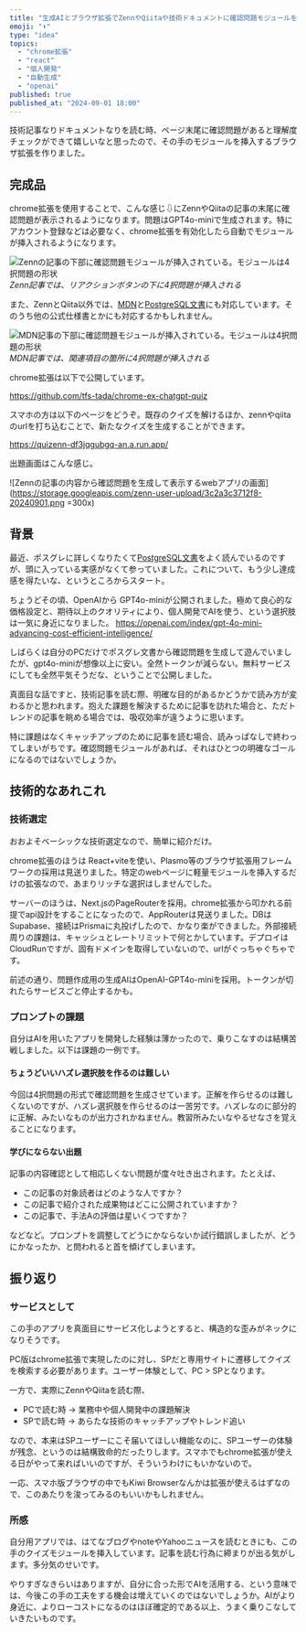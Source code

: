 ```yaml
---
title: "生成AIとブラウザ拡張でZennやQiitaや技術ドキュメントに確認問題モジュールを挿入する"
emoji: "⬆️"
type: "idea"
topics:
  - "chrome拡張"
  - "react"
  - "個人開発"
  - "自動生成"
  - "openai"
published: true
published_at: "2024-09-01 18:00"
---
```


技術記事なりドキュメントなりを読む時、ページ末尾に確認問題があると理解度チェックができて嬉しいなと思ったので、その手のモジュールを挿入するブラウザ拡張を作りました。

## 完成品

chrome拡張を使用することで、こんな感じ⇩にZennやQiitaの記事の末尾に確認問題が表示されるようになります。問題はGPT4o-miniで生成されます。特にアカウント登録などは必要なく、chrome拡張を有効化したら自動でモジュールが挿入されるようになります。

![Zennの記事の下部に確認問題モジュールが挿入されている。モジュールは4択問題の形状](https://storage.googleapis.com/zenn-user-upload/8598a9183586-20240901.png)
*Zenn記事では、リアクションボタンの下に4択問題が挿入される*

また、ZennとQiita以外では、[MDN](https://developer.mozilla.org/ja/docs/Web)と[PostgreSQL文書](https://www.postgresql.jp/document/16/html/index.html)にも対応しています。そのうち他の公式仕様書とかにも対応するかもしれません。

![MDN記事の下部に確認問題モジュールが挿入されている。モジュールは4択問題の形状](https://storage.googleapis.com/zenn-user-upload/ac4c932d83b3-20240901.png)
*MDN記事では、関連項目の箇所に4択問題が挿入される*

chrome拡張は以下で公開しています。

https://github.com/tfs-tada/chrome-ex-chatgpt-quiz

スマホの方は以下のページをどうぞ。既存のクイズを解けるほか、zennやqiitaのurlを打ち込むことで、新たなクイズを生成することができます。

https://quizenn-df3jqgubgq-an.a.run.app/

出題画面はこんな感じ。

![Zennの記事の内容から確認問題を生成して表示するwebアプリの画面](https://storage.googleapis.com/zenn-user-upload/3c2a3c3712f8-20240901.png =300x)

## 背景

最近、ポスグレに詳しくなりたくて[PostgreSQL文書](https://www.postgresql.jp/document/16/html/index.html)をよく読んでいるのですが、頭に入っている実感がなくて参っていました。これについて、もう少し達成感を得たいな、というところからスタート。

ちょうどその頃、OpenAIから GPT4o-miniが公開されました。極めて良心的な価格設定と、期待以上のクオリティにより、個人開発でAIを使う、という選択肢は一気に身近になりました。
https://openai.com/index/gpt-4o-mini-advancing-cost-efficient-intelligence/

しばらくは自分のPCだけでポスグレ文書から確認問題を生成して遊んでいましたが、gpt4o-miniが想像以上に安い。全然トークンが減らない。無料サービスにしても全然平気そうだな、ということで公開しました。

真面目な話ですと、技術記事を読む際、明確な目的があるかどうかで読み方が変わるかと思われます。抱えた課題を解決するために記事を訪れた場合と、ただトレンドの記事を眺める場合では、吸収効率が違うように思います。

特に課題はなくキャッチアップのために記事を読む場合、読みっぱなしで終わってしまいがちです。確認問題モジュールがあれば、それはひとつの明確なゴールになるのではないでしょうか。

## 技術的なあれこれ

### 技術選定

おおよそベーシックな技術選定なので、簡単に紹介だけ。

chrome拡張のほうは React+viteを使い、Plasmo等のブラウザ拡張用フレームワークの採用は見送りました。特定のwebページに軽量モジュールを挿入するだけの拡張なので、あまりリッチな選択はしませんでした。

サーバーのほうは、Next.jsのPageRouterを採用。chrome拡張から叩かれる前提でapi設計をすることになったので、AppRouterは見送りました。DBはSupabase、接続はPrismaに丸投げしたので、かなり楽ができました。外部接続周りの課題は、キャッシュとレートリミットで何とかしています。デプロイはCloudRunですが、固有ドメインを取得していないので、urlがぐっちゃぐちゃです。

前述の通り、問題作成用の生成AIはOpenAI-GPT4o-miniを採用。トークンが切れたらサービスごと停止するかも。

### プロンプトの課題

自分はAIを用いたアプリを開発した経験は薄かったので、乗りこなすのは結構苦戦しました。以下は課題の一例です。

#### ちょうどいいハズレ選択肢を作るのは難しい
今回は4択問題の形式で確認問題を生成させています。正解を作らせるのは難しくないのですが、ハズレ選択肢を作らせるのは一苦労です。ハズレなのに部分的に正解、みたいなものが出力されかねません。教習所みたいなやるせなさを覚えることになります。

#### 学びにならない出題
記事の内容確認として相応しくない問題が度々吐き出されます。たとえば、

* この記事の対象読者はどのような人ですか？
* この記事で紹介された成果物はどこに公開されていますか？
* この記事で、手法Aの評価は星いくつですか？

などなど。プロンプトを調整してどうにかならないか試行錯誤しましたが、どうにかなったか、と問われると首を傾げてしまいます。

## 振り返り

### サービスとして

この手のアプリを真面目にサービス化しようとすると、構造的な歪みがネックになりそうです。

PC版はchrome拡張で実現したのに対し、SPだと専用サイトに遷移してクイズを検索する必要があります。ユーザー体験として、PC > SPとなります。

一方で、実際にZennやQiitaを読む際、

- PCで読む時 → 業務中や個人開発中の課題解決
- SPで読む時 → あらたな技術のキャッチアップやトレンド追い

なので、本来はSPユーザーにこそ届いてほしい機能なのに、SPユーザーの体験が残念、というのは結構致命的だったりします。スマホでもchrome拡張が使える日がやって来ればいいのですが、そういうわけにもいかないので。

一応、スマホ版ブラウザの中でもKiwi Browserなんかは拡張が使えるはずなので、このあたりを浚ってみるのもいいかもしれません。

### 所感

自分用アプリでは、はてなブログやnoteやYahooニュースを読むときにも、この手のクイズモジュールを挿入しています。記事を読む行為に締まりが出る気がします。多分気のせいです。

やりすぎなきらいはありますが、自分に合った形でAIを活用する、という意味では、今後この手の工夫をする機会は増えていくのではないでしょうか。AIがより身近に、よりローコストになるのはほぼ確定的である以上、うまく乗りこなしていきたいものです。